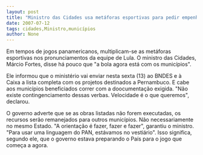 ```yaml
---
layout: post
title: "Ministro das Cidades usa metáforas esportivas para pedir empenho dos municípios"
date: 2007-07-12
tags: cidades,Ministro,municípios
author: None
---
```

Em tempos de jogos panamericanos, multiplicam-se as met&aacute;foras esportivas nos pronunciamentos da equipe de Lula. O ministro das Cidades, M&aacute;rcio Fortes, disse h&aacute; pouco que &quot;a bola agora est&aacute; com os munic&iacute;pios&quot;. 

Ele informou que o minist&eacute;rio vai enviar nesta sexta (13) ao BNDES e &agrave; Caixa a lista completa com os projetos destinados a Pernambuco. E cabe aos munic&iacute;pios beneficiados correr com a doocumenta&ccedil;&atilde;o exigida. &quot;N&atilde;o existe contingenciamento dessas verbas. Velocidade &eacute; o que queremos&quot;, declarou. 

O governo adverte que se as obras listadas n&atilde;o forem executadas, os recursos ser&atilde;o remanejados para outros munic&iacute;pios. N&atilde;o necessariamente no mesmo Estado. 
&quot;A orienta&ccedil;&atilde;o &eacute; fazer, fazer e fazer&quot;, garantiu o ministro. &quot;Para usar uma linguagem do PAN, est&aacute;vamos no vesti&aacute;rio&quot;. Isso significa, segundo ele, que o governo estava preparando o Pa&iacute;s para o jogo que come&ccedil;a a agora. 